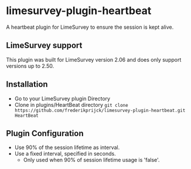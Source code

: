 # limesurvey-plugin-heartbeat
A heartbeat plugin for LimeSurvey to ensure the session is kept alive.

## LimeSurvey support
This plugin was built for LimeSurvey version 2.06 and does only support versions up to 2.50.

## Installation
- Go to your LimeSurvey plugin Directory
- Clone in plugins/HeartBeat directory `git clone https://github.com/frederikprijck/limesurvey-plugin-heartbeat.git HeartBeat`

## Plugin Configuration
- Use 90% of the session lifetime as interval.
- Use a fixed interval, specified in seconds.
  - Only used when 90% of session lifetime usage is 'false'.
